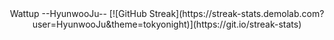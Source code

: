 <div align="center">
Wattup --HyunwooJu--
[![GitHub Streak](https://streak-stats.demolab.com?user=HyunwooJu&theme=tokyonight)](https://git.io/streak-stats)
</div>
